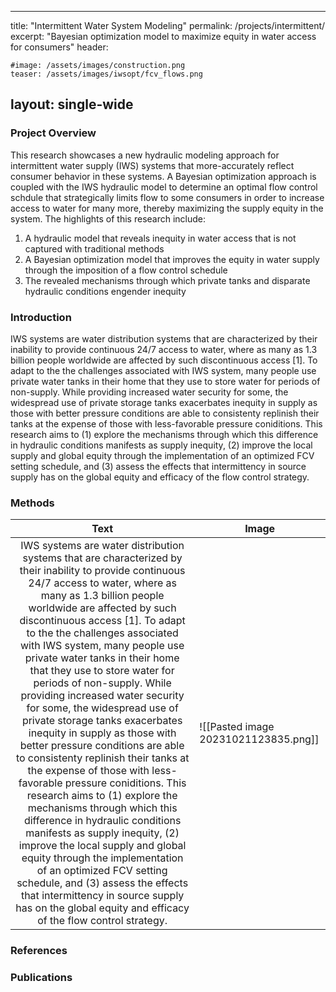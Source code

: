 <hr>
<p>title:  &quot;Intermittent Water System Modeling&quot;
permalink: /projects/intermittent/
excerpt: &quot;Bayesian optimization model to maximize equity in water access for consumers&quot;
header:</p>
<pre><code><span class="hljs-meta">#image: /assets/images/construction.png</span>
<span class="hljs-symbol">teaser:</span> <span class="hljs-meta-keyword">/assets/</span>images<span class="hljs-meta-keyword">/iwsopt/</span>fcv_flows.png
</code></pre><h2 id="layout-single-wide">layout: single-wide</h2>
<h3 id="project-overview">Project Overview</h3>
<p>This research showcases a new hydraulic modeling approach for intermittent water supply (IWS) systems that more-accurately reflect consumer behavior in these systems. A Bayesian optimization approach is coupled with the IWS hydraulic model to determine an optimal flow control schdule that strategically limits flow to some consumers in order to increase access to water for many more, thereby maximizing the supply equity in the system. The highlights of this research include: </p>
<ol>
<li>A hydraulic model that reveals inequity in water access that is not captured with traditional methods</li>
<li>A Bayesian optimization model that improves the equity in water supply through the imposition of a flow control schedule</li>
<li>The revealed mechanisms through which private tanks and disparate hydraulic conditions engender inequity </li>
</ol>
<h3 id="introduction">Introduction</h3>
<p>IWS systems are water distribution systems that are characterized by their inability to provide continuous 24/7 access to water, where as many as 1.3 billion people worldwide are affected by such discontinuous access [1]. To adapt to the the challenges associated with IWS system, many people use private water tanks in their home that they use to store water for periods of non-supply. While providing increased water security for some, the widespread use of private storage tanks exacerbates inequity in supply as those with better pressure conditions are able to consistenty replinish their tanks at the expense of those with less-favorable pressure coniditions. This research aims to (1) explore the mechanisms through which this difference in hydraulic conditions manifests as supply inequity, (2) improve the local supply and global equity through the implementation of an optimized FCV setting schedule, and (3) assess the effects that intermittency in source supply has on the global equity and efficacy of the flow control strategy.</p>
<h3 id="methods">Methods</h3>
<table>
<thead>
<tr>
<th style="text-align:center">Text</th>
<th>Image</th>
</tr>
</thead>
<tbody>
<tr>
<td style="text-align:center">IWS systems are water distribution systems that are characterized by their inability to provide continuous 24/7 access to water, where as many as 1.3 billion people worldwide are affected by such discontinuous access [1]. To adapt to the the challenges associated with IWS system, many people use private water tanks in their home that they use to store water for periods of non-supply. While providing increased water security for some, the widespread use of private storage tanks exacerbates inequity in supply as those with better pressure conditions are able to consistenty replinish their tanks at the expense of those with less-favorable pressure coniditions. This research aims to (1) explore the mechanisms through which this difference in hydraulic conditions manifests as supply inequity, (2) improve the local supply and global equity through the implementation of an optimized FCV setting schedule, and (3) assess the effects that intermittency in source supply has on the global equity and efficacy of the flow control strategy.</td>
<td>![[Pasted image 20231021123835.png]]</td>
</tr>
</tbody>
</table>
<h3 id="references">References</h3>
<h3 id="publications">Publications</h3>
